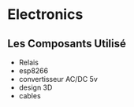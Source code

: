 # Electronics
## Les Composants Utilisé

 - Relais
 - esp8266
 - convertisseur AC/DC 5v
 - design 3D
 - cables
